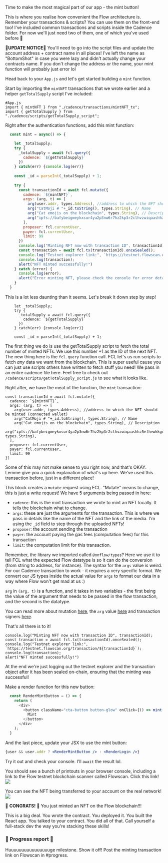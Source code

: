 Time to make the most magical part of our app - the mint button!

This is where you realise how convenient the Flow architecture is. Remember your transactions & scripts? You can use them on the front-end too! I've included common transactions and scripts inside the Cadence folder. For now we'll just need two of them, one of which you've used before 🤯

🚨**UPDATE NOTICE**🚨
You'll need to go into the script files and update the account address + contract name in all places! I've left the name as "BottomShot" in case you were lazy and didn't actually change your contracts name. If you don't change the address or the name, your mint function will probably just error lol

Head back to your `App.js` and let's get started building a `mint` function.

Start by importing the `mintNFT` transactions that we wrote earlier and a helper `getTotalSupply` script I've included:
```
#App.js
import { mintNFT } from "./cadence/transactions/mintNFT_tx";
import { getTotalSupply } from "./cadence/scripts/getTotalSupply_script";
```

Right after the authentication functions, add this mint function:
```js
  const mint = async() => {

    let _totalSupply;
    try {
      _totalSupply = await fcl.query({
        cadence: `${getTotalSupply}`
      })
    } catch(err) {console.log(err)}
    
    const _id = parseInt(_totalSupply) + 1;
    
    try {
      const transactionId = await fcl.mutate({
        cadence: `${mintNFT}`,
        args: (arg, t) => [
          arg(user.addr, types.Address), //address to which the NFT should be minted
          arg("CatMoji # "+_id.toString(), types.String), // Name
          arg("Cat emojis on the blockchain", types.String), // Description
          arg("ipfs://bafybeigmeykxsur4ya2p3nw6r7hz2kp3r2clhvzwiqaashhz5efhewkkgu/"+_id+".png", types.String),
        ],
        proposer: fcl.currentUser,
        payer: fcl.currentUser,
        limit: 99
      })
      console.log("Minting NFT now with transaction ID", transactionId);
      const transaction = await fcl.tx(transactionId).onceSealed();
      console.log("Testnet explorer link:", `https://testnet.flowscan.org/transaction/${transactionId}`);
      console.log(transaction);
      alert("NFT minted successfully!")
    } catch (error) {
      console.log(error);
      alert("Error minting NFT, please check the console for error details!")
    }
  }
```

This is a lot less daunting than it seems. Let's break it down step by step!

```
    let _totalSupply;
    try {
      _totalSupply = await fcl.query({
        cadence: `${getTotalSupply}`
      })
    } catch(err) {console.log(err)}
    
    const _id = parseInt(_totalSupply) + 1;
```
The first thing we do is use the getTotalSupply script to fetch the total number of minted NFTs. We use this number +1 as the ID of the next NFT. The new thing here is the `fcl.query` function call. FCL let's us run scripts to fetch *any* data we want from the blockchain. This is super useful cause you can just use scripts others have written to fetch stuff you need! We pass in an entire cadence file here. Feel free to check out `/cadence/scripts/getTotalSupply_script.js` to see what it looks like.

Right after, we have the meat of the function, the `mint` transaction:
```
const transactionId = await fcl.mutate({
  cadence: `${mintNFT}`,
  args: (arg, t) => [
    arg(user.addr, types.Address), //address to which the NFT should be minted (connected wallet)
    arg("CatMoji # "+_id.toString(), types.String), // Name
    arg("Cat emojis on the blockchain", types.String), // Description
    arg("ipfs://bafybeigmeykxsur4ya2p3nw6r7hz2kp3r2clhvzwiqaashhz5efhewkkgu/"+_id+".png", types.String),
  ],
  proposer: fcl.currentUser,
  payer: fcl.currentUser,
  limit: 99
})
```
Some of this may not make sense to you right now, and that's OKAY. Lemme give you a quick explanation of what's up here. We've used this transaction before, just in a different place!

This block creates a `mutate` request using FCL. "Mutate" means to change, this is just a write request! We have 5 arguments being passed in here:
- `cadence`: this is the mint transaction we wrote to mint an NFT locally. It tells the blockchain what to change.
- `args`: these are just the arguments for the transaction. This is where we pass in details like the name of the NFT and the link of the media. I'm using the `_id` field to step through the uploaded NFTs!
- `proposer`: the account sending the transaction
- `payer`: the account paying the gas fees (computation fees) for this transaction
- `limit`: the computation limit for this transaction. 

Remember, the library we imported called `@onflow/types`? Here we use it to tell FCL what the expected Flow datatype is so it can do the conversion (from string to address, for instance). The syntax for the `args` value is weird. For our Cadence transaction to work - it requires a very specific format. We convert our JS types inside the actual value for `args` to format our data in a way where Flow won't get mad at us :) 

`arg` in `(arg, t)` is a function, and it takes in two variables - the first being the value of the argument that needs to be passed in the flow transaction, and the second is the datatype.

You can read more about mutation [here](https://docs.onflow.org/fcl/reference/api/#mutate), the `arg` value [here](https://docs.onflow.org/fcl/reference/api/#argumentfunction) and transaction signers [here](https://docs.onflow.org/concepts/transaction-signing).

That's all there is to it!

```
console.log("Minting NFT now with transaction ID", transactionId);
const transaction = await fcl.tx(transactionId).onceSealed();
console.log("Testnet explorer link:", `https://testnet.flowscan.org/transaction/${transactionId}`);
console.log(transaction);
alert("NFT minted successfully!")
```

At the end we're just logging out the testnet explorer and the transaction object after it has been sealed on-chain, ensuring that the minting was successful!

Make a render function for this new button:
```js
  const RenderMintButton = () => {
    return (
      <div>
        <button className="cta-button button-glow" onClick={() => mint()}>
          Mint
        </button>
      </div>
    );
  }
```

And the last piece, update your JSX to use the mint button:
```jsx
{user && user.addr ? <RenderMintButton /> : <RenderLogin />}
```

Try it out and check your console. I'll `await` the result lol.

You should see a bunch of printouts in your browser console, including a link to the Flow testnet blockchain scanner called Flowscan. Click this link!
![](https://hackmd.io/_uploads/ByCIFffq5.png)


You can see the NFT being transferred to your account on the real network!
![](https://hackmd.io/_uploads/ByYOtR-59.png)

🎉 **CONGRATS!** 🎉 You just minted an NFT on the Flow blockchain!!!

This is a big deal. You wrote the contract. You deployed it. You built the React app. You talked to your contract. You did all of that. Call yourself a full-stack dev the way you're stacking these skills!

### 🚨 Progress report 🚨
Huuuuuuuuuuuuuuuuge milestone. Show it off! Post the minting transaction link on Flowscan in #progress.